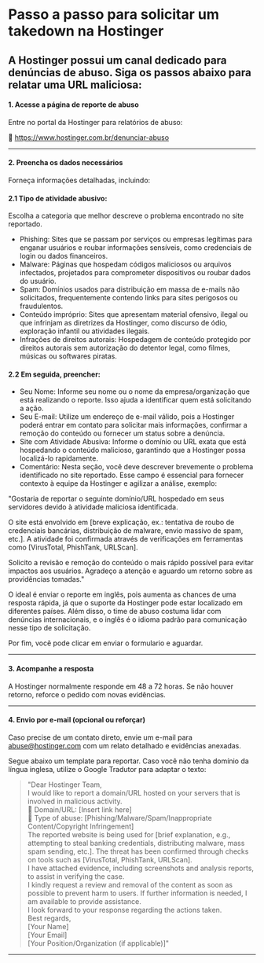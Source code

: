 # Passo a passo para solicitar um takedown na Hostinger
## A Hostinger possui um canal dedicado para denúncias de abuso. Siga os passos abaixo para relatar uma URL maliciosa:

#### 1. Acesse a página de reporte de abuso
Entre no portal da Hostinger para relatórios de abuso: 

🔗 https://www.hostinger.com.br/denunciar-abuso

---
#### 2. Preencha os dados necessários
Forneça informações detalhadas, incluindo:

#### 2.1 Tipo de atividade abusivo:

Escolha a categoria que melhor descreve o problema encontrado no site reportado.

- Phishing: Sites que se passam por serviços ou empresas legítimas para enganar usuários e roubar informações sensíveis, como credenciais de login ou dados financeiros.
- Malware: Páginas que hospedam códigos maliciosos ou arquivos infectados, projetados para comprometer dispositivos ou roubar dados do usuário.
- Spam: Domínios usados para distribuição em massa de e-mails não solicitados, frequentemente contendo links para sites perigosos ou fraudulentos.
- Conteúdo impróprio: Sites que apresentam material ofensivo, ilegal ou que infrinjam as diretrizes da Hostinger, como discurso de ódio, exploração infantil ou atividades ilegais.
- Infrações de direitos autorais: Hospedagem de conteúdo protegido por direitos autorais sem autorização do detentor legal, como filmes, músicas ou softwares piratas.

#### 2.2 Em seguida, preencher:

- Seu Nome: Informe seu nome ou o nome da empresa/organização que está realizando o reporte. Isso ajuda a identificar quem está solicitando a ação.
- Seu E-mail: Utilize um endereço de e-mail válido, pois a Hostinger poderá entrar em contato para solicitar mais informações, confirmar a remoção do conteúdo ou fornecer um status sobre a denúncia.
- Site com Atividade Abusiva: Informe o domínio ou URL exata que está hospedando o conteúdo malicioso, garantindo que a Hostinger possa localizá-lo rapidamente.
- Comentário: Nesta seção, você deve descrever brevemente o problema identificado no site reportado. Esse campo é essencial para fornecer contexto à equipe da Hostinger e agilizar a análise, exemplo:

"Gostaria de reportar o seguinte domínio/URL hospedado em seus servidores devido à atividade maliciosa identificada.

O site está envolvido em [breve explicação, ex.: tentativa de roubo de credenciais bancárias, distribuição de malware, envio massivo de spam, etc.]. A atividade foi confirmada através de verificações em ferramentas como [VirusTotal, PhishTank, URLScan]. 

Solicito a revisão e remoção do conteúdo o mais rápido possível para evitar impactos aos usuários. Agradeço a atenção e aguardo um retorno sobre as providências tomadas."

O ideal é enviar o reporte em inglês, pois aumenta as chances de uma resposta rápida, já que o suporte da Hostinger pode estar localizado em diferentes países. Além disso, o time de abuso costuma lidar com denúncias internacionais, e o inglês é o idioma padrão para comunicação nesse tipo de solicitação.

Por fim, vocẽ pode clicar em enviar o formulario e aguardar.
****

#### 3. Acompanhe a resposta
A Hostinger normalmente responde em 48 a 72 horas. Se não houver retorno, reforce o pedido com novas evidências.

---
#### 4. Envio por e-mail (opcional ou reforçar)
Caso precise de um contato direto, envie um e-mail para abuse@hostinger.com com um relato detalhado e evidências anexadas.

Segue abaixo um template para reportar. Caso você não tenha domínio da língua inglesa, utilize o Google Tradutor para adaptar o texto:

> "Dear Hostinger Team,   
> I would like to report a domain/URL hosted on your servers that is involved in malicious activity.   
> 🔗 Domain/URL: [Insert link here]   
> 📌 Type of abuse: [Phishing/Malware/Spam/Inappropriate Content/Copyright Infringement]  
> The reported website is being used for [brief explanation, e.g., attempting to steal banking credentials, distributing malware, mass spam sending, etc.]. The threat has been confirmed through checks on tools such as [VirusTotal, PhishTank, URLScan].  
> I have attached evidence, including screenshots and analysis reports, to assist in verifying the case.  
> I kindly request a review and removal of the content as soon as possible to prevent harm to users. If further information is needed, I am available to provide assistance.  
> I look forward to your response regarding the actions taken.  
> Best regards,    
> [Your Name]  
> [Your Email]  
> [Your Position/Organization (if applicable)]"  
---

